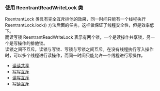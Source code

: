### 使用 ReentrantReadWriteLock 类

ReentrantLock 类具有完全互斥排他的效果，同一时间只能有一个线程执行 ReentrantLock.lock() 方法后面的任务。这样做保证了线程安全性，但是效率低下。<br />
而读写锁 ReentrantReadWriteLock 表示有两个锁，一个是读操作共享锁，另一个是写操作的排他锁。<br />
读锁之间不互斥，读锁与写锁、写锁与写锁之间互斥。在没有线程执行写入操作时，可以多个线程进行读操作，而同一时间只能允许一个线程进行写操作。

* [读读共享]()
* [写写互斥]()
* [读写互斥]()
* [写读互斥]()
